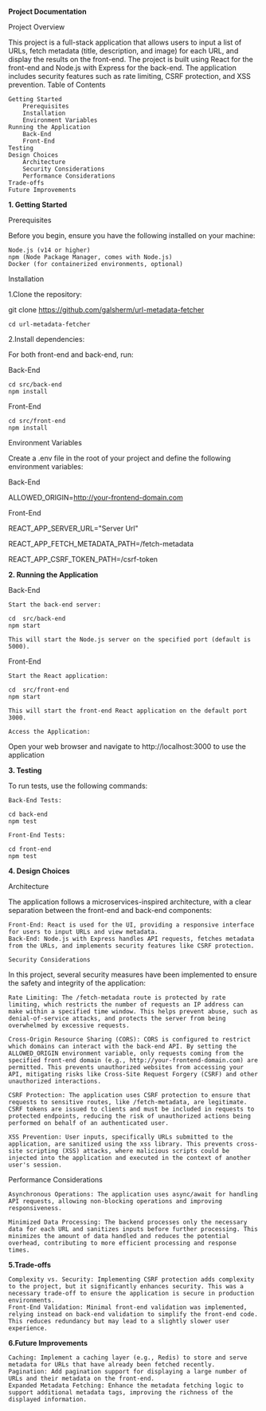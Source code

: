 **Project Documentation**

Project Overview

This project is a full-stack application that allows users to input a list of URLs, fetch metadata (title, description, and image) for each URL, and display the results on the front-end. The project is built using React for the front-end and Node.js with Express for the back-end. The application includes security features such as rate limiting, CSRF protection, and XSS prevention.
Table of Contents

    Getting Started
        Prerequisites
        Installation
        Environment Variables
    Running the Application
        Back-End
        Front-End
    Testing
    Design Choices
        Architecture
        Security Considerations
        Performance Considerations
    Trade-offs
    Future Improvements
	
**1. Getting Started**

Prerequisites

Before you begin, ensure you have the following installed on your machine:

    Node.js (v14 or higher)
    npm (Node Package Manager, comes with Node.js)
    Docker (for containerized environments, optional)

Installation

1.Clone the repository:	

  git clone https://github.com/galsherm/url-metadata-fetcher
  
	cd url-metadata-fetcher
	
2.Install dependencies:

For both front-end and back-end, run:

Back-End
	
	cd src/back-end
	npm install
	
Front-End	
	
	cd src/front-end
	npm install

Environment Variables

Create a .env file in the root of your project and define the following environment variables:

Back-End

ALLOWED_ORIGIN=http://your-frontend-domain.com


Front-End	

REACT_APP_SERVER_URL="Server Url"

REACT_APP_FETCH_METADATA_PATH=/fetch-metadata

REACT_APP_CSRF_TOKEN_PATH=/csrf-token
	
**2. Running the Application**

Back-End

    Start the back-end server:

	cd	src/back-end
	npm start
	
	This will start the Node.js server on the specified port (default is 5000).
	
Front-End	

	Start the React application:
	
	cd	src/front-end
	npm start
	
	This will start the front-end React application on the default port 3000.
	
	Access the Application:
Open your web browser and navigate to http://localhost:3000 to use the application

**3. Testing**

To run tests, use the following commands:

    Back-End Tests:
	
	cd back-end
	npm test
	
	Front-End Tests:
 
	cd front-end
	npm test

**4. Design Choices**

Architecture

The application follows a microservices-inspired architecture, with a clear separation between the front-end and back-end components:

    Front-End: React is used for the UI, providing a responsive interface for users to input URLs and view metadata.
    Back-End: Node.js with Express handles API requests, fetches metadata from the URLs, and implements security features like CSRF protection.
	
	Security Considerations

In this project, several security measures have been implemented to ensure the safety and integrity of the application:

    Rate Limiting: The /fetch-metadata route is protected by rate limiting, which restricts the number of requests an IP address can make within a specified time window. This helps prevent abuse, such as denial-of-service attacks, and protects the server from being overwhelmed by excessive requests.

    Cross-Origin Resource Sharing (CORS): CORS is configured to restrict which domains can interact with the back-end API. By setting the ALLOWED_ORIGIN environment variable, only requests coming from the specified front-end domain (e.g., http://your-frontend-domain.com) are permitted. This prevents unauthorized websites from accessing your API, mitigating risks like Cross-Site Request Forgery (CSRF) and other unauthorized interactions.

    CSRF Protection: The application uses CSRF protection to ensure that requests to sensitive routes, like /fetch-metadata, are legitimate. CSRF tokens are issued to clients and must be included in requests to protected endpoints, reducing the risk of unauthorized actions being performed on behalf of an authenticated user.

    XSS Prevention: User inputs, specifically URLs submitted to the application, are sanitized using the xss library. This prevents cross-site scripting (XSS) attacks, where malicious scripts could be injected into the application and executed in the context of another user's session.

Performance Considerations

    Asynchronous Operations: The application uses async/await for handling API requests, allowing non-blocking operations and improving responsiveness.
	
	Minimized Data Processing: The backend processes only the necessary data for each URL and sanitizes inputs before further processing. This minimizes the amount of data handled and reduces the potential overhead, contributing to more efficient processing and response times.
	
 **5.Trade-offs**

    Complexity vs. Security: Implementing CSRF protection adds complexity to the project, but it significantly enhances security. This was a necessary trade-off to ensure the application is secure in production environments.
    Front-End Validation: Minimal front-end validation was implemented, relying instead on back-end validation to simplify the front-end code. This reduces redundancy but may lead to a slightly slower user experience.

  **6.Future Improvements**

    Caching: Implement a caching layer (e.g., Redis) to store and serve metadata for URLs that have already been fetched recently.
    Pagination: Add pagination support for displaying a large number of URLs and their metadata on the front-end.
    Expanded Metadata Fetching: Enhance the metadata fetching logic to support additional metadata tags, improving the richness of the displayed information.
